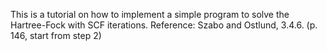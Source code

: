 This is a tutorial on how to implement a simple program
to solve the Hartree-Fock with SCF iterations.
Reference: Szabo and Ostlund, 3.4.6. (p. 146, start from step 2)